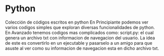 # Python
Colección de códigos escritos en python
En Principiante podemos ver varios codigos simples que exploran diversas funcionalidades de python.
En Avanzado tenemos codigos mas complicados como:
  script.py: el cual genera un archivo txt con informacion de navegacion del usuario. La idea de este es convertirlo en un ejecutable y pasarselo a un amigo para que  
             asuste al ver como su informacion de navegacion esta en dicho archivo txt.
